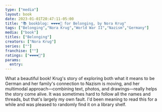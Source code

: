 ```yaml
---
type: ["media"]
layout: book
date: 2023-01-01T20:47:11-05:00
title: "📚 bookblog: ❤️❤️❤️❤️🖤 for Belonging, by Nora Krug"
tags: ["Belonging","Nora Krug","World War II","Nazism","Germany"]
media: ["book"]
titles: ["Belonging"]
creators: ["Nora Krug"]
series: [""]
franchise: [""]
ratings: ["❤️❤️❤️❤️🖤"]
params:
  entry:
---
```

What a beautiful book! Krug's story of exploring both what it means to be German and her family's connection to Nazism is moving, and her multimodal approach—combining text, photos, and drawings—really helps the story come alive. It was sometimes hard to follow all the names and threads, but that's largely my own fault. I'd been meaning to read this for a while and was pleased to randomly find it on a library shelf.
